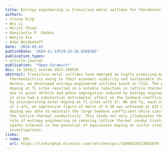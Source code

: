 ```yaml
---
title: Entropy engineering in transition metal sulfides for thermoelectric application
authors:
- Jinxue Ding
- Wei Li
- Moritz Thiem
- Konstantin P. Skokov
- Wenjie Xie
- Anke Weidenkaff
date: '2024-03-01'
publishDate: '2024-11-14T19:22:26.836638Z'
publication_types:
- article-journal
publication: '*Open Ceramics*'
doi: 10.1016/j.oceram.2023.100535
abstract: Transition metal sulfides have emerged as highly promising materials in
  thermoelectrics owing to their economic viability and sustainable characteristics.
  Herein, we developed entropy-engineered sulfides based on TiS2. The process of equal
  doping at Ti sites resulted in a notable reduction in lattice thermal conductivity
  due to point defects and phase segregation induced by entropy engineering; however,
  it also had a substantial detrimental effect on the Seebeck coefficient. Finally,
  by incorporating minor doping at Ti sites with Zr, Nb and Ta, each at a concentration
  of 1 at%, an impressive figure of merit of 0.38 was achieved at 625 K because minor
  doping was able to maintain the large Seebeck coefficient while simultaneously reducing
  the lattice thermal conductivity. This study not only illuminates the significant
  role of entropy engineering in reducing lattice thermal conduc­ tivity but also
  sparks interest in the potential of equivalent doping at sulfur sites for future
  investigations.
links:
- name: URL
  url: https://linkinghub.elsevier.com/retrieve/pii/S2666539523002079
---
```

